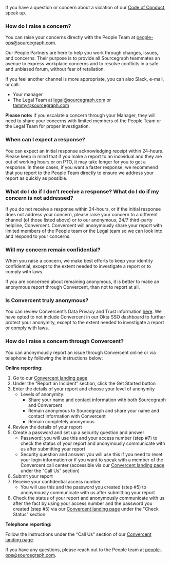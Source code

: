 If you have a question or concern about a violation of our [Code of Conduct](https://handbook.sourcegraph.com/company-info-and-process/communication/code_of_conduct/), speak up.

### **How do I raise a concern?**

You can raise your concerns directly with the People Team at [people-ops@sourcegraph.com](mailto:people-ops@sourcegraph.com).

Our People Partners are here to help you work through changes, issues, and concerns. Their purpose is to provide all Sourcegraph teammates an avenue to express workplace concerns and to resolve conflicts in a safe and unbiased forum, without fear of retaliation.

If you feel another channel is more appropriate, you can also Slack, e-mail, or call:

- Your manager
- The Legal Team at [legal@sourcegraph.com](mailto:legal@sourcegraph.com) or [tammy@sourcegraph.com](mailto:tammy@sourcegraph.com)

**Please note:** if you escalate a concern through your Manager, they will need to share your concerns with limited members of the People Team or the Legal Team for proper investigation.

### **When can I expect a response?**

You can expect an initial response acknowledging receipt within 24-hours. Please keep in mind that if you make a report to an individual and they are out of working hours or on PTO, it may take longer for you to get a response. In these cases, if you want a faster response, we recommend that you report to the People Team directly to ensure we address your report as quickly as possible.

### **What do I do if I don’t receive a response? What do I do if my concern is not addressed?**

If you do not receive a response within 24-hours, or if the initial response does not address your concern, please raise your concern to a different channel (of those listed above) or to our anonymous, 24/7 third-party helpline, Convercent. Convercent will anonymously share your report with limited members of the People team or the Legal team so we can look into and respond to your concerns.

### **Will my concern remain confidential?**

When you raise a concern, we make best efforts to keep your identity confidential, except to the extent needed to investigate a report or to comply with laws.

If you are concerned about remaining anonymous, it is better to make an anonymous report through Convercent, than not to report at all.

### **Is Convercent truly anonymous?**

You can review Convercent’s Data Privacy and Trust information [here](https://www.convercent.com/data-privacy-trust). We have opted to not include Convercent in our Okta SSO dashboard to further protect your anonymity, except to the extent needed to investigate a report or comply with laws.

### **How do I raise a concern through Convercent?**

You can anonymously report an issue through Convercent online or via telephone by following the instructions below:

**Online reporting:**

1. Go to our [Convercent landing page](https://app.convercent.com/en-US/LandingPage/384ff5dc-cf85-ec11-a988-000d3ab9f296)
2. Under the “Report an Incident” section, click the Get Started button
3. Enter the details of your report and choose your level of anonymity
   - Levels of anonymity:
     - Share your name and contact information with both Sourcegraph and Convercent
     - Remain anonymous to Sourcegraph and share your name and contact information with Convercent
     - Remain completely anonymous
4. Review the details of your report
5. Create a password and set up a security question and answer
   - Password: you will use this and your access number (step #7) to check the status of your report and anonymously communicate with us after submitting your report
   - Security question and answer: you will use this if you need to reset your login information or if you want to speak with a member of the Convercent call center (accessible via our [Convercent landing page](https://app.convercent.com/en-US/LandingPage/384ff5dc-cf85-ec11-a988-000d3ab9f296) under the “Call Us” section)
6. Submit your report
7. Receive your confidential access number
   - You will use this and the password you created (step #5) to anonymously communicate with us after submitting your report
8. Check the status of your report and anonymously communicate with us after the fact by using your access number and the password you created (step #5) via our [Convercent landing page](https://app.convercent.com/en-US/LandingPage/384ff5dc-cf85-ec11-a988-000d3ab9f296) under the "Check Status" section

**Telephone reporting:**

Follow the instructions under the “Call Us” section of our [Convercent landing page](https://app.convercent.com/en-US/LandingPage/384ff5dc-cf85-ec11-a988-000d3ab9f296).

If you have any questions, please reach out to the People team at [people-ops@sourcegraph.com](mailto:people-ops@sourcegraph.com).
